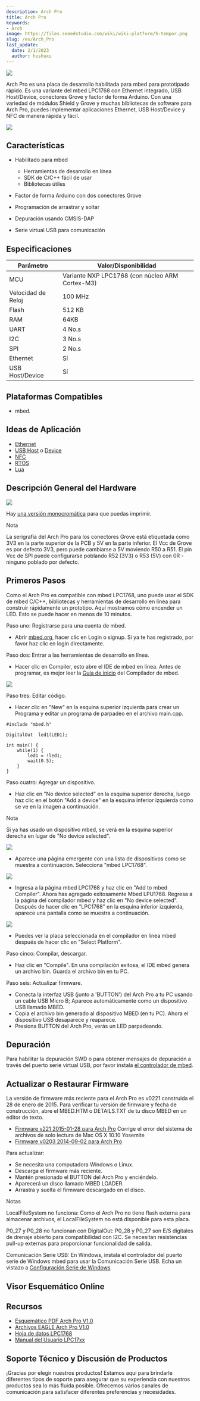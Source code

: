 ```yaml
---
description: Arch Pro
title: Arch Pro
keywords:
- Arch
image: https://files.seeedstudio.com/wiki/wiki-platform/S-tempor.png
slug: /es/Arch_Pro
last_update:
  date: 2/1/2023
  author: hushuxu
---
```


![](https://files.seeedstudio.com/wiki/Arch_Pro/img/Arch_pro.jpg)

Arch Pro es una placa de desarrollo habilitada para mbed para prototipado rápido. Es una variante del mbed LPC1768 con Ethernet integrado, USB Host/Device, conectores Grove y factor de forma Arduino. Con una variedad de módulos Shield y Grove y muchas bibliotecas de software para Arch Pro, puedes implementar aplicaciones Ethernet, USB Host/Device y NFC de manera rápida y fácil.

[![](https://files.seeedstudio.com/wiki/common/Get_One_Now_Banner.png)](https://www.seeedstudio.com/depot/Arch-Pro-p-1677.html)

Características
---------------

-   Habilitado para mbed
    -   Herramientas de desarrollo en línea
    -   SDK de C/C++ fácil de usar
    -   Bibliotecas útiles

-   Factor de forma Arduino con dos conectores Grove
-   Programación de arrastrar y soltar
-   Depuración usando CMSIS-DAP
-   Serie virtual USB para comunicación

Especificaciones
----------------

| Parámetro       | Valor/Disponibilidad                          |
|-----------------|-----------------------------------------------|
| MCU             | Variante NXP LPC1768 (con núcleo ARM Cortex-M3) |
| Velocidad de Reloj | 100 MHz                                    |
| Flash           | 512 KB                                        |
| RAM             | 64KB                                          |
| UART            | 4 No.s                                        |
| I2C             | 3 No.s                                        |
| SPI         | 2 No.s                                        |
| Ethernet        | Sí                                            |
| USB Host/Device | Sí                                            |

Plataformas Compatibles
-----------------

-   mbed.

Ideas de Aplicación
-----------------

-   [Ethernet](https://mbed.org/handbook/Ethernet-Interface)
-   [USB Host](https://mbed.org/handbook/USBHost) o [Device](https://mbed.org/handbook/USBDevice)
-   [NFC](https://mbed.org/users/yihui/notebook/rapid-prototyping-with-nfc/)
-   [RTOS](https://mbed.org/handbook/RTOS)
-   [Lua](http://mbed.org/users/jsnyder/notebook/elua-preliminary-port/)

Descripción General del Hardware
-----------------

![](https://files.seeedstudio.com/wiki/Arch_Pro/img/Arch_pro_v1_pinout.png)

Hay [una versión monocromática](https://seeed-studio.github.io/Artwork/images/arch_pro_v1_pinout_mono.png) para que puedas imprimir.

<div className="admonition note">
  <p className="admonition-title">Nota</p>
  <p>La serigrafía del Arch Pro para los conectores Grove está etiquetada como 3V3 en la parte superior de la PCB y 5V en la parte inferior. El Vcc de Grove es por defecto 3V3, pero puede cambiarse a 5V moviendo R50 a R51. El pin Vcc de SPI puede configurarse poblando R52 (3V3) o R53 (5V) con 0R - ninguno poblado por defecto.</p>
</div>


Primeros Pasos
---------------

Como el Arch Pro es compatible con mbed LPC1768, uno puede usar el SDK de mbed C/C++, bibliotecas y herramientas de desarrollo en línea para construir rápidamente un prototipo.
Aquí mostramos cómo encender un LED. Esto se puede hacer en menos de 10 minutos.

Paso uno: Registrarse para una cuenta de mbed.

-   Abrir [mbed.org](https://developer.mbed.org/), hacer clic en Login o signup. Si ya te has registrado, por favor haz clic en login directamente.

Paso dos: Entrar a las herramientas de desarrollo en línea.

-   Hacer clic en Compiler, esto abre el IDE de mbed en línea. Antes de programar, es mejor leer la [Guía de inicio](https://developer.mbed.org/getting-started/) del Compilador de mbed.

![](https://files.seeedstudio.com/wiki/Arch_Pro/img/Open_Compiler.jpg)

Paso tres: Editar código.

-   Hacer clic en "New" en la esquina superior izquierda para crear un Programa y editar un programa de parpadeo en el archivo main.cpp.

```
#include "mbed.h"
 
DigitalOut  led1(LED1);
 
int main() {
    while(1) {
        led1 = !led1; 
        wait(0.5); 
    }
}
```

Paso cuatro: Agregar un dispositivo.

-   Haz clic en "No device selected" en la esquina superior derecha, luego haz clic en el botón "Add a device" en la esquina inferior izquierda como se ve en la imagen a continuación.

<div className="admonition note">
  <p className="admonition-title">Nota</p>
  Si ya has usado un dispositivo mbed, se verá en la esquina superior derecha en lugar de "No device selected".
</div>


![](https://files.seeedstudio.com/wiki/Arch_Pro/img/选择设备.jpg)

-   Aparece una página emergente con una lista de dispositivos como se muestra a continuación. Selecciona "mbed LPC1768".

![](https://files.seeedstudio.com/wiki/Arch_Pro/img/选择设备1.jpg)

-   Ingresa a la página mbed LPC1768 y haz clic en "Add to mbed Compiler". Ahora has agregado exitosamente Mbed LPU1768. Regresa a la página del compilador mbed y haz clic en "No device selected". Después de hacer clic en "LPC1768" en la esquina inferior izquierda, aparece una pantalla como se muestra a continuación.

![](https://files.seeedstudio.com/wiki/Arch_Pro/img/Arch_pro_add_platform.png)

-   Puedes ver la placa seleccionada en el compilador en línea mbed después de hacer clic en "Select Platform".

Paso cinco: Compilar, descargar.

-   Haz clic en "Compile". En una compilación exitosa, el IDE mbed genera un archivo bin. Guarda el archivo bin en tu PC.

Paso seis: Actualizar firmware.

-   Conecta la interfaz USB (junto a 'BUTTON') del Arch Pro a tu PC usando un cable USB Micro B; Aparece automáticamente como un dispositivo USB llamado MBED.
-   Copia el archivo bin generado al dispositivo MBED (en tu PC). Ahora el dispositivo USB desaparece y reaparece.
-   Presiona BUTTON del Arch Pro, verás un LED parpadeando.

Depuración
----------

Para habilitar la depuración SWD o para obtener mensajes de depuración a través del puerto serie virtual USB, por favor instala [el controlador de mbed](https://developer.mbed.org/handbook/Windows-serial-configuration).

Actualizar o Restaurar Firmware
--------------------------------

La versión de firmware más reciente para el Arch Pro es v0221 construida el 28 de enero de 2015. Para verificar tu versión de firmware y fecha de construcción, abre el MBED.HTM o DETAILS.TXT de tu disco MBED en un editor de texto.

-   [Firmware v221 2015-01-28 para Arch Pro](https://developer.mbed.org/media/uploads/yihui/lpc11u35_lpc1768_if_mbed_20150128.bin) Corrige el error del sistema de archivos de solo lectura de Mac OS X 10.10 Yosemite
-   [Firmware v0203 2014-09-02 para Arch Pro](https://github.com/xiongyihui/CMSIS-DAP/raw/arch_pro/interface/mdk/lpc11u35/lpc11u35_lpc1768_if_mbed_bootloader.bin)

Para actualizar:

-   Se necesita una computadora Windows o Linux.
-   Descarga el firmware más reciente.
-   Mantén presionado el BUTTON del Arch Pro y enciéndelo.
-   Aparecerá un disco llamado MBED LOADER.
-   Arrastra y suelta el firmware descargado en el disco.

<div class="admonition note">
<p class="admonition-title">Notas</p>
<p>LocalFileSystem no funciona: Como el Arch Pro no tiene flash externa para almacenar archivos, el LocalFileSystem no está disponible para esta placa.</p>
<p>P0_27 y P0_28 no funcionan con DigitalOut: P0_28 y P0_27 son E/S digitales de drenaje abierto para compatibilidad con I2C. Se necesitan resistencias pull-up externas para proporcionar funcionalidad de salida.</p>
<p>Comunicación Serie USB: En Windows, instala el controlador del puerto serie de Windows mbed para usar la Comunicación Serie USB. Echa un vistazo a <a href="https://developer.mbed.org/handbook/Windows-serial-configuration">Configuración Serie de Windows</a></p>
</div>

## Visor Esquemático Online

<div className="altium-ecad-viewer" data-project-src="https://files.seeedstudio.com/wiki/Arch_Pro/res/Arch_Pro_V1.0.zip" style={{borderRadius: '0px 0px 4px 4px', height: 500, borderStyle: 'solid', borderWidth: 1, borderColor: 'rgb(241, 241, 241)', overflow: 'hidden', maxWidth: 1280, maxHeight: 700, boxSizing: 'border-box'}}>
</div>


Recursos
--------

-   [Esquemático PDF Arch Pro V1.0](https://files.seeedstudio.com/wiki/Arch_Pro/res/Arch_Pro_V1.0_Schematic.pdf)
-   [Archivos EAGLE Arch Pro V1.0](https://files.seeedstudio.com/wiki/Arch_Pro/res/Arch_Pro_V1.0.zip)
-   [Hoja de datos LPC1768](https://files.seeedstudio.com/wiki/Arch_Pro/res/LPC1769_68_67_66_65_64_63.pdf)
-   [Manual del Usuario LPC17xx](https://files.seeedstudio.com/wiki/Arch_Pro/res/LPC17xxUserManual.pdf)

<!-- This Markdown file was created from https://www.seeedstudio.com/wiki/Arch_Pro -->


## Soporte Técnico y Discusión de Productos

¡Gracias por elegir nuestros productos! Estamos aquí para brindarle diferentes tipos de soporte para asegurar que su experiencia con nuestros productos sea lo más fluida posible. Ofrecemos varios canales de comunicación para satisfacer diferentes preferencias y necesidades.

<div class="button_tech_support_container">
<a href="https://forum.seeedstudio.com/" class="button_forum"></a> 
<a href="https://www.seeedstudio.com/contacts" class="button_email"></a>
</div>

<div class="button_tech_support_container">
<a href="https://discord.gg/eWkprNDMU7" class="button_discord"></a> 
<a href="https://github.com/Seeed-Studio/wiki-documents/discussions/69" class="button_discussion"></a>
</div>
